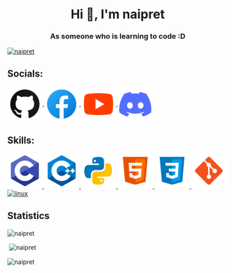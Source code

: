 <h1 align="center">Hi 👋, I'm naipret</h1>
<h3 align="center">As someone who is learning to code :D</h3>

<p align="left">
  <a href="https://github.com/ryo-ma/github-profile-trophy">
    <img src="https://github-profile-trophy.vercel.app/?username=naipret" alt="naipret" />
  </a>
</p>

<!-- - 📫 How to reach me **ngvphu235e@gmail.com** -->

<h2 align="left">Socials:</h2>
<p align="left">
  <a href="https://github.com/naipret" target="blank">
    <img align="center" src="https://raw.githubusercontent.com/naipret/naipret/master/src/icon/github.svg" alt="github" />
  </a>
  <a href="https://facebook.com/naipret" target="blank">
    <img align="center" src="https://raw.githubusercontent.com/naipret/naipret/master/src/icon/facebook.svg" alt="facebook" />
  </a>
  <a href="https://youtube.com/@naipret" target="blank">
    <img align="center" src="https://raw.githubusercontent.com/naipret/naipret/master/src/icon/youtube.svg" alt="youtube" />
  </a>
  <a href="https://discord.com/invite/ABmNTDpMeJ" target="blank">
    <img align="center" src="https://raw.githubusercontent.com/naipret/naipret/master/src/icon/discord.svg" alt="discord" />
  </a>
</p>

<h2 align="left">Skills:</h2>
<p align="left">
  <a href="https://github.com/naipret?tab=repositories&language=c" target="_blank">
    <img src="https://raw.githubusercontent.com/naipret/naipret/master/src/icon/c.svg" alt="c" />
  </a>
  <a href="https://github.com/naipret?tab=repositories&language=c%2B%2B" target="_blank">
    <img src="https://raw.githubusercontent.com/naipret/naipret/master/src/icon/cpp.svg" alt="cpp" />
  </a>
  <a href="https://github.com/naipret?tab=repositories&language=python" target="_blank">
    <img src="https://raw.githubusercontent.com/naipret/naipret/master/src/icon/python.svg" alt="python" />
  </a>
  <a href="https://github.com/naipret?tab=repositories&language=html" target="_blank">
    <img src="https://raw.githubusercontent.com/naipret/naipret/master/src/icon/html.svg" alt="html" />
  </a>
  <a href="https://github.com/naipret?tab=repositories&language=css" target="_blank">
    <img src="https://raw.githubusercontent.com/naipret/naipret/master/src/icon/css.svg" alt="css" />
  </a>
  <a href="https://github.com/naipret?tab=repositories" target="_blank">
    <img src="https://raw.githubusercontent.com/naipret/naipret/master/src/icon/git.svg" alt="git" />
  </a>
  <a href="https://github.com/torvalds/linux" target="_blank">
    <img src="https://raw.githubusercontent.com/naipret/naipret/master/src/icon/linux.svg" alt="linux" />
  </a>
</p>

<h2>Statistics</h2>
<p>
  <img align="center" src="https://github-readme-stats.vercel.app/api/top-langs?username=naipret&show_icons=true&locale=en&layout=compact" alt="naipret" />
</p>
<p>&nbsp;<img align="center" src="https://github-readme-stats.vercel.app/api?username=naipret&show_icons=true&locale=en" alt="naipret" /></p>
<p>
  <img align="center" src="https://github-readme-streak-stats.herokuapp.com/?user=naipret&" alt="naipret" />
</p>
